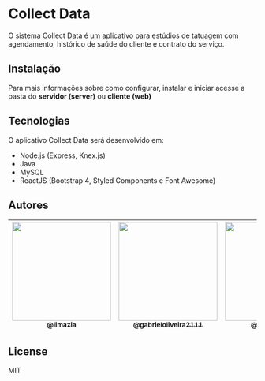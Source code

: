 # Collect Data
O sistema Collect Data é um aplicativo para estúdios de tatuagem com agendamento, histórico de saúde do cliente e contrato do serviço.
 
## Instalação
Para mais informações sobre como configurar, instalar e iniciar acesse a pasta do **servidor (server)** ou **cliente (web)**

## Tecnologias

O aplicativo Collect Data será desenvolvido em:

- Node.js (Express, Knex.js)
- Java 
- MySQL
- ReactJS (Bootstrap 4, Styled Components e Font Awesome)

## Autores

| [<img src="https://avatars.githubusercontent.com/u/32038004?v=2" width="200px" height="auto"><br><sub>@limazia</sub>](https://github.com/limazia) | [<img src="https://avatars.githubusercontent.com/u/83615741?v=2" width="200px" height="auto"><br><sub>@gabrieloliveira2111</sub>](https://github.com/gabrieloliveira2111) | [<img src="https://avatars.githubusercontent.com/u/89888509?v=2" width="200px" height="auto"><br><sub>@luisrenato02</sub>](https://github.com/luisrenato02) | [<img src="https://avatars.githubusercontent.com/u/102265428?v=2" width="200px" height="auto"><br><sub>@leonardoXimenes</sub>](https://github.com/leonardoXimenes) | [<img src="https://avatars.githubusercontent.com/u/102265479?v=2" width="200px" height="auto"><br><sub>@Mbizoo</sub>](https://github.com/Mbizoo) | [<img src="[https://avatars.githubusercontent.com/u/102265479?v=2](https://thumbs.dreamstime.com/b/default-avatar-profile-flat-icon-social-media-user-vector-portrait-unknown-human-image-default-avatar-profile-flat-icon-184330869.jpg)" width="200px" height="auto"><br><sub>Jose Matias Lemes Filho</sub>](https://github.com/) | 
|---|---|---|---|---|---|

## License

MIT
